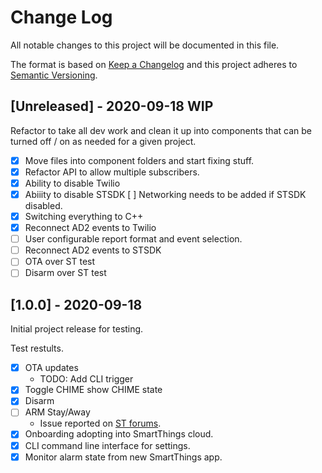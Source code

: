 # Change Log
All notable changes to this project will be documented in this file.
 
The format is based on [Keep a Changelog](http://keepachangelog.com/)
and this project adheres to [Semantic Versioning](http://semver.org/).


## [Unreleased] - 2020-09-18 WIP

Refactor to take all dev work and clean it up into components that can be turned off / on as needed for a given project.

- [X] Move files into component folders and start fixing stuff.
- [X] Refactor API to allow multiple subscribers.
- [X] Ability to disable Twilio
- [X] Abiiity to disable STSDK
  [ ] Networking needs to be added if STSDK disabled.
- [X] Switching everything to C++
- [X] Reconnect AD2 events to Twilio
- [ ] User configurable report format and event selection.
- [ ] Reconnect AD2 events to STSDK
- [ ] OTA over ST test
- [ ] Disarm over ST test
## [1.0.0] - 2020-09-18

Initial project release for testing.

Test restults.
 - [X] OTA updates
    - TODO: Add CLI trigger
 - [X] Toggle CHIME show CHIME state
 - [X] Disarm
 - [ ] ARM Stay/Away
    - Issue reported on [ST forums](https://community.smartthings.com/t/securitysystem-capability-arm-fail-using-stsdk-but-disarm-works/205526).
 - [X] Onboarding adopting into SmartThings cloud.
 - [X] CLI command line interface for settings.
 - [X] Monitor alarm state from new SmartThings app.